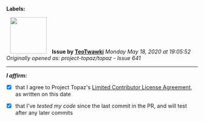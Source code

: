 **Labels:**



<a href="https://github.com/TeoTwawki"><img src="https://avatars0.githubusercontent.com/u/6871475?v=4" width="96" height="96" hspace="10"></img></a> **Issue by [TeoTwawki](https://github.com/TeoTwawki)**
_Monday May 18, 2020 at 19:05:52_
_Originally opened as: project-topaz/topaz - Issue 641_

----

<!-- place 'x' mark between square [] brackets to affirm: -->
**_I affirm:_**
- [x] that I agree to Project Topaz's [Limited Contributor License Agreement](http://project-topaz.com/blob/release/CONTRIBUTOR_AGREEMENT.md), as written on this date
- [x] that I've _tested my code_ since the last commit in the PR, and will test after any later commits


